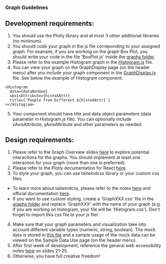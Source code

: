 ### Graph Guidelines

## Development requirements:

1. You should use the Plotly library and at most 3 other additional libraries (no minimum).
2. You should code your graph in the js file correponding to your assigned graph. For example, if you are working on the graph Box Plot, you should write your code in the file 'BoxPlot.js' inside the [graphs folder](/front-end/src/graphs/).
3. Please refer to the example Histogram graph in the [Histogram.js](/front-end/src/graphs/Histogram.js) file.
4. You can view your graph on the GraphDisplay page (on the header menu) after you include your graph component in the [GraphDisplay.js](/front-end/src/graphs/GraphDisplay.js) file. See below the example of Histogram component:

```
<Histogram
  data={dataNonGeo}
  xAxisAttribute={histoXAttr}
  title={`People from Different ${histoXAttr}`}
></Histogram>
```

5. Your component should have title and data object parameters (data parameter in Histogram.js file). You can optionally include xAxisAttribute, yAxisAttribute and other parameters as needed.

## Design requirements:

1. Please refer to the Graph Overview slides [here](https://docs.google.com/presentation/d/1PCT_KmKtl4cVDy2kbxht90w56cfO1XbcBfrrry4bJx0/edit#slide=id.p) to explore potential interactions for the graphs. You should implement at least one interaction for your graph (more than one is preferred).
2. Please refer to the Plotly documentation for React [here](https://plotly.com/javascript/react/#plotlyjs-chart-types-and-attributes).
3. To style your graph, you can use tailwindcss library or your custom css files. 
- To learn more about tailwindcss, please refer to the notes [here](https://github.com/HRL-at-NYUSH/Interactive-Portal/tree/main/front-end#tailwind-css) and official documentation [here](https://tailwindcss.com/).
- If you want to use custom styling, create a 'GraphXXX.css' file in the [graphs folder](/front-end/src/graphs/) and replace 'GraphXXX' with the name of your graph (e.g. if you are working on histogram, your file will be 'Histogram.css'). Don't forget to import this css file to your js file!
4. Make sure that your graph parameters and visualization take into account different variable types (numeric, string, boolean). The mock data is stored in [this file](https://github.com/HRL-at-NYUSH/Interactive-Portal/blob/main/front-end/src/js/utils/MockData.js) and a sample usage of the mock data can be viewed on the Sample Data Use page (on the header menu).
5. After first week of development, reference the general web accessibility notes [here](https://docs.google.com/presentation/d/1PCT_KmKtl4cVDy2kbxht90w56cfO1XbcBfrrry4bJx0/edit#slide=id.ge39c248885_0_20) on slides 21-25.
6. Otherwise, you have full creative freedom!
